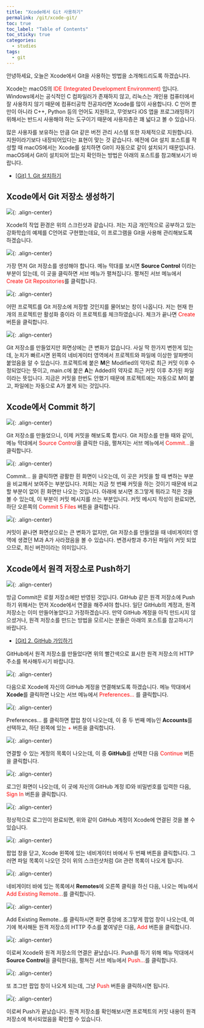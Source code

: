 ```yaml
---
title: "Xcode에서 Git 사용하기"
permalink: /git/xcode-git/
toc: true
toc_label: "Table of Contents"
toc_sticky: true
categories:
  - studies
tags:
  - git
---
```


안녕하세요, 오늘은 Xcode에서 Git을 사용하는 방법을 소개해드리도록 하겠습니다.

Xcode는 macOS의 <span style="color:red">IDE (Integrated Development Environment)</span> 입니다. Windows에서는 공식적인 C 컴파일러가 존재하지 않고, 리눅스는 개인용 컴퓨터에서 잘 사용하지 않기 때문에 컴퓨터공학 전공자라면 Xcode를 많이 사용합니다. C 언어 뿐만이 아니라 C++, Python 등의 언어도 지원하고, 무엇보다 iOS 앱을 프로그래밍하기 위해서는 반드시 사용해야 하는 도구이기 때문에 사용자층은 꽤 넓다고 볼 수 있습니다.

많은 사용자를 보유하는 만큼 Git 같은 버전 관리 시스템 또한 자체적으로 지원합니다. 지원이라기보다 내장되어있다는 표현이 맞는 것 같습니다. 예전에 Git 설치 포스트를 작성할 때 macOS에서는 Xcode를 설치하면 Git이 자동으로 같이 설치되기 때문입니다. macOS에서 Git이 설치되어 있는지 확인하는 방법은 아래의 포스트를 참고해보시기 바랍니다.

- [[Git] 1. Git 설치하기](/git/install-git/)

## Xcode에서 Git 저장소 생성하기

![](/assets/images/Git/006/01.png){: .align-center}

Xcode의 작업 환경은 위의 스크린샷과 같습니다. 저는 지금 개인적으로 공부하고 있는 강화학습의 예제를 C언어로 구현했는데요, 이 프로그램을 Git을 사용해 관리해보도록 하겠습니다.

![](/assets/images/Git/006/02.png){: .align-center}

가장 먼저 Git 저장소를 생성해야 합니다. 메뉴 막대를 보시면 **Source Control** 이라는 부분이 있는데, 이 곳을 클릭하면 서브 메뉴가 펼쳐집니다. 펼쳐진 서브 메뉴에서 <span style="color:red">Create Git Repositories</span>를 클릭합니다.

![](/assets/images/Git/006/03.png){: .align-center}

어떤 프로젝트를 Git 저장소에 저장할 것인지를 물어보는 창이 나옵니다. 저는 현재 한 개의 프로젝트만 활성화 중이라 이 프로젝트를 체크하였습니다. 체크가 끝나면 <span style="color:red">Create</span> 버튼을 클릭합니다.

![](/assets/images/Git/006/04.png){: .align-center}

Git 저장소를 만들었지만 화면상에는 큰 변화가 없습니다. 사실 딱 한가지 변한게 있는데, 눈치가 빠르시면 왼쪽의 네비게이터 영역에서 프로젝트와 파일에 이상한 알파벳이 붙었음을 알 수 있습니다. 프로젝트에 붙은 **M**은 Modified의 약자로 최근 커밋 이후 수정되었다는 뜻이고, main.c에 붙은 **A**는 Added의 약자로 최근 커밋 이후 추가된 파일이라는 뜻입니다. 지금은 커밋을 한번도 안했기 때문에 프로젝트에는 자동으로 M이 붙고, 파일에는 자동으로 A가 붙게 되는 것입니다.

## Xcode에서 Commit 하기

![](/assets/images/Git/006/05.png){: .align-center}

Git 저장소를 만들었으니, 이제 커밋을 해보도록 합시다. Git 저장소를 만들 때와 같이, 메뉴 막대에서 <span style="color:red">Source Control</span>을 클릭한 다음, 펼쳐지는 서브 메뉴에서 <span style="color:red">Commit...</span>을 클릭합니다.

![](/assets/images/Git/006/06.png){: .align-center}

Commit... 을 클릭하면 광활한 흰 화면이 나오는데, 이 곳은 커밋을 할 때 변하는 부분을 비교해서 보여주는 부분입니다. 저희는 지금 첫 번째 커밋을 하는 것이기 때문에 비교할 부분이 없어 흰 화면만 나오는 것입니다. 아래에 보시면 조그맣게 뭐라고 적은 것을 볼 수 있는데, 이 부분이 커밋 메시지를 쓰는 부분입니다. 커밋 메시지 작성이 완료되면, 하단 오른쪽의 <span style="color:red">Commit 5 Files</span> 버튼을 클릭합니다.

![](/assets/images/Git/006/07.png){: .align-center}

커밋이 끝나면 화면상으로는 큰 변화가 없지만, Git 저장소를 만들었을 때 네비게이터 영역에 생겼던 M과 A가 사라졌음을 볼 수 있습니다. 변경사항과 추가된 파일이 커밋 되었으므로, 최신 버전이라는 의미입니다.

## Xcode에서 원격 저장소로 Push하기

![](/assets/images/Git/006/08.png){: .align-center}

방금 Commit은 로컬 저장소에만 반영된 것입니다. GitHub 같은 원격 저장소에 Push하기 위해서는 먼저 Xcode에서 연결을 해주셔야 합니다. 일단 GitHub의 계정과, 원격 저장소는 이미 만들어놓았다고 가정하겠습니다. 만약 GitHub 계정을 아직 만드시지 않으셨거나, 원격 저장소를 만드는 방법을 모르시는 분들은 아래의 포스트를 참고하시기 바랍니다.

- [[Git] 2. GitHub 가입하기](/git/join-github/)

GitHub에서 원격 저장소를 만들었다면 위의 빨간색으로 표시한 원격 저장소의 HTTP 주소를 복사해두시기 바랍니다.

![](/assets/images/Git/006/09.png){: .align-center}

다음으로 Xcode에 자신의 GitHub 계정을 연결해보도록 하겠습니다. 메뉴 막대에서 **Xcode**를 클릭하면 나오는 서브 메뉴에서 <span style="color:red">Preferences...</span> 를 클릭합니다.

![](/assets/images/Git/006/10.png){: .align-center}

Preferences... 를 클릭하면 팝업 창이 나오는데, 이 중 두 번째 메뉴인 **Accounts**를 선택하고, 하단 왼쪽에 있는 <span style="color:red">+</span> 버튼을 클릭합니다.

![](/assets/images/Git/006/11.png){: .align-center}

연결할 수 있는 계정의 목록이 나오는데, 이 중 **GitHub**를 선택한 다음 <span style="color:red">Continue</span> 버튼을 클릭합니다.

![](/assets/images/Git/006/12.png){: .align-center}

로그인 화면이 나오는데, 이 곳에 자신의 GitHub 계정 ID와 비밀번호를 입력한 다음, <span style="color:red">Sign In</span> 버튼을 클릭합니다.

![](/assets/images/Git/006/13.png){: .align-center}

정상적으로 로그인이 완료되면, 위와 같이 GitHub 계정이 Xcode에 연결된 것을 볼 수 있습니다.

![](/assets/images/Git/006/14.png){: .align-center}

팝업 창을 닫고, Xcode 왼쪽에 있는 네비게이터 바에서 두 번째 버튼을 클릭합니다. 그러면 파일 목록이 나오던 것이 위의 스크린샷처럼 Git 관련 목록이 나오게 됩니다.

![](/assets/images/Git/006/15.png){: .align-center}

네비게이터 바에 있는 목록에서 **Remotes**에 오른쪽 클릭을 하신 다음, 나오는 메뉴에서 <span style="color:red">Add Existing Remote...</span>를 클릭합니다.

![](/assets/images/Git/006/16.png){: .align-center}

Add Existing Remote...를 클릭하시면 화면 중앙에 조그맣게 팝업 창이 나오는데, 여기에 복사해둔 원격 저장소의 HTTP 주소를 붙여넣은 다음, <span style="color:red">Add</span> 버튼을 클릭합니다.

![](/assets/images/Git/006/17.png){: .align-center}

이로써 Xcode와 원격 저장소의 연결은 끝났습니다. Push를 하기 위해 메뉴 막대에서 **Source Control**을 클릭한다음, 펼쳐진 서브 메뉴에서 <span style="color:red">Push...</span>를 클릭합니다.

![](/assets/images/Git/006/18.png){: .align-center}

또 조그만 팝업 창이 나오게 되는데, 그냥 <span style="color:red">Push</span> 버튼을 클릭하시면 됩니다.

![](/assets/images/Git/006/19.png){: .align-center}

이로써 Push가 끝났습니다. 원격 저장소를 확인해보시면 프로젝트의 커밋 내용이 원격 저장소에 복사되었음을 확인할 수 있습니다.